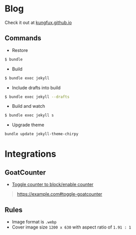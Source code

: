 # Blog
Check it out at [kungfux.github.io](https://kungfux.github.io)

## Commands
- Restore
```bash
$ bundle
```

- Build
```bash
$ bundle exec jekyll
```

- Include drafts into build
```bash
$ bundle exec jekyll --drafts
```

- Build and watch
```bash
$ bundle exec jekyll s
```

- Upgrade theme
```bash
bundle update jekyll-theme-chirpy
```

# Integrations
## GoatCounter
- [Toggle counter to block/enable counter](https://kungfux.goatcounter.com/help/skip-dev#javascript-980)
> https://example.com#toggle-goatcounter

## Rules
- Image format is `.webp`
- Cover image size `1200 x 630` with aspect ratio of `1.91 : 1`